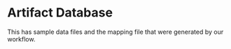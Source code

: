 # Artifact Database

This has sample data files and the mapping file that were generated by our workflow.
